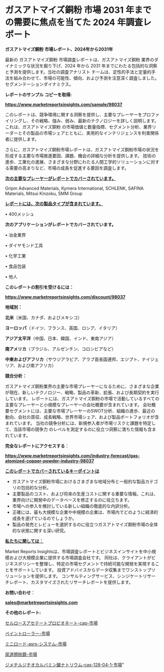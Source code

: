 # ガスアトマイズ銅粉 市場 2031 年までの需要に焦点を当てた 2024 年調査レポート

<strong>ガスアトマイズ銅粉 市場レポート、2024年から2031年</strong>

最新の ガスアトマイズ銅粉 市場調査レポートは、ガスアトマイズ銅粉 業界のダイナミックな状況を掘り下げ、2024 年から 2031 年までにわたる包括的な洞察と予測を提供します。当社の調査アナリスト チームは、定性的手法と定量的手法を組み合わせて、市場の可能性、傾向、および予測を注意深く調査しました。 セグメンテーションダイナミクス。



<strong>レポートのサンプル コピーを取得:</strong> <a href=https://www.marketreportsinsights.com/sample/98037>

<strong><u>https://www.marketreportsinsights.com/sample/98037</u></strong></a>

このレポートは、競争環境に関する洞察を提供し、主要なプレーヤーをプロファイリングし、その戦略、強み、弱み、最新のテクノロジーを詳しく説明します。 これは、ガスアトマイズ銅粉 の市場価値と数量指標、セグメント分析、業界リーダーとその製品の市場シェアとともに、実用的なインテリジェンスを利害関係者に提供します。

さらに、ガスアトマイズ銅粉市場レポートは、ガスアトマイズ銅粉市場の状況を形成する主要な市場推進要因、課題、機会の詳細な分析を提供します。 技術の進歩、工業化の進展、さまざまな分野にわたる人間工学的ソリューションに対する需要の高まりなど、市場の成長を促進する要因を調査します。



<strong><u>次の主要なプレーヤーがレポートでカバーされています。</u></strong>

Gripm Advanced Materials, Kymera International, SCHLENK, SAFINA Materials, Mitsui Kinzoku, SMM Group



<strong><u><b>レポートには、次の製品タイプが含まれています。</b></u></strong>

• 400メッシュ



<strong><b>次のアプリケーションがレポートでカバーされています。</b></strong>

• 冶金業界

• ダイヤモンド工具

• 化学工業

• 食品包装

• 他人



<strong><b>このレポートの割引を受けるには：</b></strong><a href=https://www.marketreportsinsights.com/discount/98037>

<strong><u>https://www.marketreportsinsights.com/discount/98037</u></strong></a>



<strong>地域別：</strong>



<strong>北米</strong>（米国、カナダ、およびメキシコ）



<strong>ヨーロッパ</strong>（ドイツ、フランス、英国、ロシア、イタリア）



<strong>アジア太平洋</strong>（中国、日本、韓国、インド、東南アジア）



<strong>南アメリカ</strong>（ブラジル、アルゼンチン、コロンビアなど）



<strong>中東およびアフリカ</strong>（サウジアラビア、アラブ首長国連邦、エジプト、ナイジェリア、および南アフリカ）



<strong>競合分析：</strong>

ガスアトマイズ銅粉業界の主要な市場プレーヤーになるために、さまざまな企業が現在、新しいテクノロジー、戦略、製品の革新、拡張、および長期契約を実行しています。 レポートには、ガスアトマイズ銅粉の市場で活動しているすべての主要なプレーヤーと小規模なプレーヤーの会社概要が含まれています。 会社概要セグメントには、主要な市場プレーヤーのSWOT分析、組織の進歩、最近の動向、会社の買収、成長戦略、世界市場シェア、および製品ポートフォリオが含まれています。 当社の競争分析には、新規参入者が市場リスクと課題を特定して、当該市場の競争力 のレベルを測定するのに役立つ洞察に満ちた情報も含まれています。



<strong>完全なレポートにアクセスする</strong>：

<a href=https://www.marketreportsinsights.com/industry-forecast/gas-atomized-copper-powder-industry-98037>

<strong><u>https://www.marketreportsinsights.com/industry-forecast/gas-atomized-copper-powder-industry-98037</u></strong></a>



<strong><u><b>このレポートでカバーされているキーポイントは</b></u></strong>
<ul>
  <li>ガスアトマイズ銅粉市場におけるさまざまな地域分布と一般的な製品カテゴリの包括的な分析。</li>
  <li>主要製品のコスト、および将来の生産コストに関する重要な情報。これは、業界向けに開発中のデータベースを修正するのに役立ちます。</li>
  <li>市場への参入を検討している新しい組織の徹底的な内訳分析。</li>
  <li>正確には、最も大規模な企業や中規模の企業は、市場内でどのように経済的成長を遂げているのでしょうか。</li>
  <li>製品の発売とレビューを選択するのに役立つガスアトマイズ銅粉市場の全体的な状態に関する深い研究。</li>
</ul>


<strong><u><b>私たちに関しては：</b></u></strong>

Market Reports Insightsは、市場調査レポートとビジネスインサイトを中小規模および大規模企業に提供する市場調査会社です。 同社は、クライアントがビジネスポリシーを整理し、特定の市場セグメントで持続可能な開発を実現することをサポートしています。 投資アドバイスからデータ収集までワンストップソリューションを提供します。 コンサルティングサービス、シンジケートリサーチレポート、カスタマイズされたリサーチレポートを提供します。



<strong><b>お問い合わせ</b></strong>：

<a href=mailto:sales@marketreportsinsights.com>

<strong><u>sales@marketreportsinsights.com</u></strong></a>



<strong>その他のレポート:</strong>

<a href=https://www.linkedin.com/pulse/セルロースアセテートプロピオネート-cap-市場-2023-新興市場-将来の動向と市場需要-epuff/>セルロースアセテートプロピオネート-cap-市場</a>

<a href=https://www.linkedin.com/pulse/ペイントローラー-市場-2023-総利益と主要ベンダー-2030-consumer-connection-collective-360-payqf/>ペイントローラー-市場</a>

<a href=https://www.linkedin.com/pulse/ミニロード-asrs-システム-市場-2023-推進要因と成長機会-2030-pr-news-hub-zddof/>ミニロード-asrs-システム-市場</a>

<a href=https://www.linkedin.com/pulse/尿道膀胱鏡-市場-2023-最新の-cagr-および成長分析-2030-pr-news-hub-xx3ff/>尿道膀胱鏡-市場</a>

<a href=https://www.linkedin.com/pulse/ジメチルジチオカルバミン酸ナトリウム-cas-128-04-1-市場-cydtf/>ジメチルジチオカルバミン酸ナトリウム-cas-128-04-1-市場</a>"
